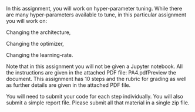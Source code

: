 In this assignment, you will work on hyper-parameter tuning. While there are many hyper-parameters available to tune, in this particular assignment you will work on:

Changing the architecture,

Changing the optimizer,

Changing the learning-rate.

Note that in this assignment you will not be given a Jupyter notebook. All the instructions are given in the attached PDF file: PA4.pdfPreview the document. This assignment has 10 steps and the rubric for grading as well as further details are given in the attached PDF file.

You will need to submit your code for each step individually. You will also submit a simple report file. Please submit all that material in a single zip file.
